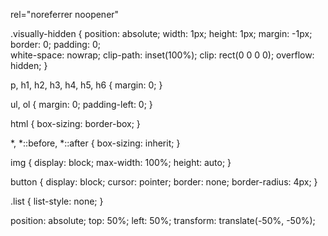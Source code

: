 <!-- Переход на внешнюю страницу -->
rel="noreferrer noopener"


<!-- Скрытие заголовка -->
.visually-hidden {
  position: absolute;
  width: 1px;
  height: 1px;
  margin: -1px;
  border: 0;
  padding: 0;  
  white-space: nowrap;
  clip-path: inset(100%);
  clip: rect(0 0 0 0);
  overflow: hidden;
}
<!-- Сброс стилей -->
p, h1, h2, h3, h4, h5, h6 {
  margin: 0;
}

ul, ol {
  margin: 0;
  padding-left: 0;
}

html {
  box-sizing: border-box;
}

*, 
*::before,
*::after {
  box-sizing: inherit;
}

img {
  display: block;
  max-width: 100%;
  height: auto;
}

button {
  display: block;
  cursor: pointer;
  border: none;
  border-radius: 4px;
}


<!-- Отмена подчеркивания -->
.list {
  list-style: none;
}

<!-- Позиционирование по центру -->

 position: absolute;
  top: 50%;
  left: 50%;
  transform: translate(-50%, -50%);